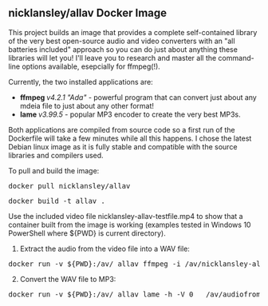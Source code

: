 ## nicklansley/allav Docker Image
This project builds an image that provides a complete self-contained library of the very 
best open-source audio and video converters with an "all batteries included" approach so you can do just
about anything these libraries will let you! 
I'll leave you to research and master all the command-line options available, esepcially
 for ffmpeg(!). 

Currently, the two installed applications are:
* <b>ffmpeg  </b><i>v4.2.1 "Ada"</i> - powerful program that can convert just about any mdeia file to just about any other format!
* <b>lame  </b><i>v3.99.5</i> - popular MP3 encoder to create the very best MP3s.

Both applications are compiled from source code so a first run of the Dockerfile will take a few minutes
while all this happens. I chose the latest Debian linux image as it is fully stable and compatible with the 
source libraries and compilers used.

To pull and build the image:
<pre>docker pull nicklansley/allav</pre>
<pre>docker build -t allav .</pre>
Use the included video file nicklansley-allav-testfile.mp4 to show that a container built from the image is working (examples 
tested in Windows 10 PowerShell where ${PWD} is current directory).
1. Extract the audio from the video file into a WAV file:
<pre>docker run -v ${PWD}:/av/ allav ffmpeg -i /av/nicklansley-allav-testfile.mp4 /av/audiofromvideo.wav</pre>
2. Convert the WAV file to MP3:
<pre>docker run -v ${PWD}:/av/ allav lame -h -V 0   /av/audiofromvideo.wav /av/audiofromvideo.mp3</pre>

